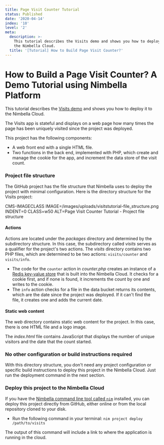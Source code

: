 ```yaml
---
title: Page Visit Counter Tutorial
status: Published
date: '2020-04-14'
index: '10'
level: '2'
meta:
  description: >-
    This tutorial describes the Visits demo and shows you how to deploy it to
    the Nimbella Cloud.
  title: '[Tutorial] How to Build Page Visit Counter?'
---
```

# How to Build a Page Visit Counter? A Demo Tutorial using Nimbella Platform

This tutorial describes the [Visits demo](https://github.com/nimbella/demo-projects/tree/master/visits) and shows you how to deploy it to the Nimbella Cloud.

The Visits app is stateful and displays on a web page how many times the page has been uniquely visited since the project was deployed.

This project has the following components:

* A web front end with a single HTML file.
* Two functions in the back end, implemented with PHP, which create and manage the cookie for the app, and increment the data store of the visit count.

### Project file structure

The GitHub project has the file structure that Nimbella uses to deploy the project with minimal configuration. Here is the directory structure for the Visits project:

CMS-IMAGECLASS IMAGE=/images/uploads/visitstutorial-file_structure.png INDENT=0 CLASS=w50 ALT=Page Visit Counter Tutorial - Project file structure

#### Actions

Actions are located under the _packages_ directory and determined by the subdirectory structure. In this case, the subdirectory called _visits_ serves as a qualifier for the project's two actions. The _visits_ directory contains two PHP files, which are determined to be two actions: `visits/counter` and `visits/info`.

* The code for the `counter` action in _counter.php_ creates an instance of a [Redis key-value store](https://redis.io) that is built into the Nimbella Cloud. It checks for a cookie first, and if none is found, it increments the count by one and writes to the cookie.
* The `info` action checks for a file in the data bucket returns its contents, which are the date since the project was deployed. If it can't find the file, it creates one and adds the current date.

#### Static web content

The _web_ directory contains  static web content for the project. In this case, there is one HTML file and a logo image.

The _index.html_ file contains JavaScript that displays the number of unique visitors and the date that the count started.

### No other configuration or build instructions required

With this directory structure, you don't need any project  configuration or specific build instructions to deploy this project in the Nimbella Cloud. Just run the deployment command in the next section.

### Deploy this project to the Nimbella Cloud

If you have the [Nimbella command line tool called `nim`](https://docs.nimbella.com/install) installed, you can deploy this project directly from GitHub, either online or from the local repository  cloned to your  disk.

* Run the following command in your terminal:
   `nim project deploy /path/to/visits`

The output of this command will include a link to where the application is running in the cloud.
